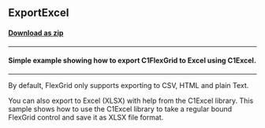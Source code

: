 ## ExportExcel
#### [Download as zip](https://grapecity.github.io/DownGit/#/home?url=https://github.com/GrapeCity/ComponentOne-WPF-Samples/tree/master/NET_4.6.2/C1.WPF.FlexGrid/CS/ExcelExport)
____
#### Simple example showing how to export C1FlexGrid to Excel using C1Excel.
____
By default, FlexGrid only supports exporting to CSV, HTML and plain Text.

You can also export to Excel (XLSX) with help from the C1Excel library. This sample shows how to use the C1Excel library to take a regular bound FlexGrid control and save it as XLSX file format.

